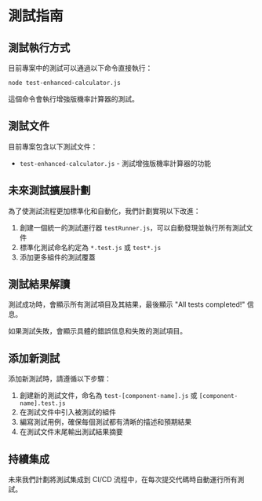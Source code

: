 # 測試指南

## 測試執行方式

目前專案中的測試可以通過以下命令直接執行：

```bash
node test-enhanced-calculator.js
```

這個命令會執行增強版機率計算器的測試。

## 測試文件

目前專案包含以下測試文件：

- `test-enhanced-calculator.js` - 測試增強版機率計算器的功能

## 未來測試擴展計劃

為了使測試流程更加標準化和自動化，我們計劃實現以下改進：

1. 創建一個統一的測試運行器 `testRunner.js`，可以自動發現並執行所有測試文件
2. 標準化測試命名約定為 `*.test.js` 或 `test*.js`
3. 添加更多組件的測試覆蓋

## 測試結果解讀

測試成功時，會顯示所有測試項目及其結果，最後顯示 "All tests completed!" 信息。

如果測試失敗，會顯示具體的錯誤信息和失敗的測試項目。

## 添加新測試

添加新測試時，請遵循以下步驟：

1. 創建新的測試文件，命名為 `test-[component-name].js` 或 `[component-name].test.js`
2. 在測試文件中引入被測試的組件
3. 編寫測試用例，確保每個測試都有清晰的描述和預期結果
4. 在測試文件末尾輸出測試結果摘要

## 持續集成

未來我們計劃將測試集成到 CI/CD 流程中，在每次提交代碼時自動運行所有測試。